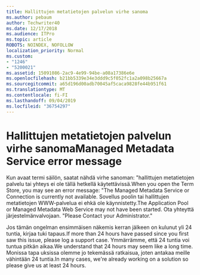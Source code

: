 ```yaml
---
title: Hallittujen metatietojen palvelun virhe sanoma
ms.author: pebaum
author: Techwriter40
ms.date: 12/17/2018
ms.audience: ITPro
ms.topic: article
ROBOTS: NOINDEX, NOFOLLOW
localization_priority: Normal
ms.custom:
- "1246"
- "5200021"
ms.assetid: 15091086-2ac9-4e99-94be-a08a17386e6e
ms.openlocfilehash: b21bb5339e34e3ddd9c5f052fc1a2a098b25667a
ms.sourcegitcommit: a65d196d00adb70045af5caca9828fe44b951f61
ms.translationtype: MT
ms.contentlocale: fi-FI
ms.lasthandoff: 09/04/2019
ms.locfileid: "36754297"
---
```

# <a name="managed-metadata-service-error-message"></a><span data-ttu-id="27492-102">Hallittujen metatietojen palvelun virhe sanoma</span><span class="sxs-lookup"><span data-stu-id="27492-102">Managed Metadata Service error message</span></span>

<span data-ttu-id="27492-103">Kun avaat termi säilön, saatat nähdä virhe sanoman: "hallittujen metatietojen palvelu tai yhteys ei ole tällä hetkellä käytettävissä.</span><span class="sxs-lookup"><span data-stu-id="27492-103">When you open the Term Store, you may see an error message: "The Managed Metadata Service or Connection is currently not available.</span></span> <span data-ttu-id="27492-104">Sovellus poolin tai hallittujen metatietojen WWW-palvelua ei ehkä ole käynnistetty.</span><span class="sxs-lookup"><span data-stu-id="27492-104">The Application Pool or Managed Metadata Web Service may not have been started.</span></span> <span data-ttu-id="27492-105">Ota yhteyttä järjestelmänvalvojaan. "</span><span class="sxs-lookup"><span data-stu-id="27492-105">Please Contact your Administrator."</span></span>
  
<span data-ttu-id="27492-106">Jos tämän ongelman ensimmäisen näkemis kerran jälkeen on kulunut yli 24 tuntia, kirjaa tuki tapaus.</span><span class="sxs-lookup"><span data-stu-id="27492-106">If more than 24 hours have passed since you first saw this issue, please log a support case.</span></span> <span data-ttu-id="27492-107">Ymmärrämme, että 24 tuntia voi tuntua pitkän aikaa.</span><span class="sxs-lookup"><span data-stu-id="27492-107">We understand that 24 hours may seem like a long time.</span></span> <span data-ttu-id="27492-108">Monissa tapa uksissa olemme jo tekemässä ratkaisua, joten antakaa meille vähintään 24 tuntia.</span><span class="sxs-lookup"><span data-stu-id="27492-108">In many cases, we're already working on a solution so please give us at least 24 hours.</span></span>
  